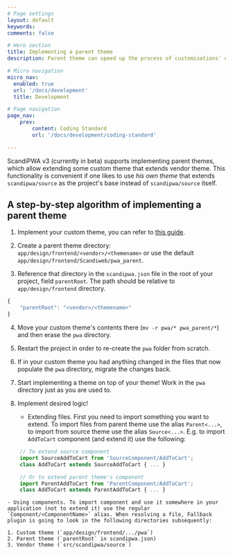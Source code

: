```yaml
---
# Page settings
layout: default
keywords:
comments: false

# Hero section
title: Implementing a parent theme
description: Parent theme can speed up the process of customisations' development, providing an opportunity to customise customisations, keeping it as <a href='https://en.wikipedia.org/wiki/Don%27t_repeat_yourself'>DRY</a> as possible.

# Micro navigation
micro_nav:
  enabled: true
  url: '/docs/development'
  title: Development

# Page navigation
page_nav:
    prev:
        content: Coding Standard
        url: '/docs/development/coding-standard'

---
```


ScandiPWA v3 (currently in beta) supports implementing parent themes, which allow extending some custom theme that extends vendor theme. This functionality is convenient if one likes to use *his own theme* that extends `scandipwa/source` as the project's base instead of `scandipwa/source` itself.

## A step-by-step algorithm of implementing a parent theme

1. Implement your custom theme, you can refer to [this guide](/docs/development/extension/).

2. Create a parent theme directory: `app/design/frontend/<vendor>/<themename>` or use the default `app/design/frontend/Scandiweb/pwa_parent`.

3. Reference that directory in the `scandipwa.json` file in the root of your project, field `parentRoot`. The path should be relative to `app/design/frontend` directory.

```javascript
{
    "parentRoot": "<vendor>/<themename>"
}
```

4. Move your custom theme's contents there (`mv -r pwa/* pwa_parent/*`) and then erase the `pwa` directory.

5. Restart the project in order to re-create the `pwa` folder from scratch.

6. If in your custom theme you had anything changed in the files that now populate the `pwa` directory, migrate the changes back.

7. Start implementing a theme on top of your theme! Work in the `pwa` directory just as you are used to.

8. Implement desired logic!

    - Extending files. First you need to import something you want to extend. To import files from parent theme use the alias `Parent<...>`, to import from source theme use the alias `Source<...>`. E.g. to import `AddToCart` component (and extend it) use the following:

```javascript
    // To extend source component
    import SourceAddToCart from 'SourceComponent/AddToCart';
    class AddToCart extends SourceAddToCart { ... }

    // Or to extend parent theme's component
    import ParentAddToCart from 'ParentComponent/AddToCart';
    class AddToCart extends ParentAddToCart { ... }
```

    - Using components. To import component and use it somewhere in your application (not to extend it) use the regular `Component/<ComponentName>` alias. When resolving a file, Fallback plugin is going to look in the following directories subsequently:

    1. Custom theme (`app/design/frontend/.../pwa`)
    2. Parent theme (`parentRoot` in scandipwa.json)
    3. Vendor theme (`src/scandipwa/source`)

